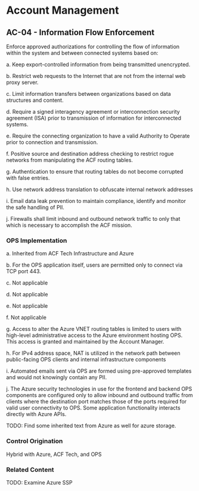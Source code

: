 # Account Management
## AC-04 - Information Flow Enforcement

Enforce approved authorizations for controlling the flow of information within the system and between connected systems based on:

a. Keep export-controlled information from being transmitted unencrypted.

b. Restrict web requests to the Internet that are not from the internal web proxy server.

c. Limit information transfers between organizations based on data structures and content.

d. Require a signed interagency agreement or interconnection security agreement (ISA) prior to transmission of information for interconnected systems.

e. Require the connecting organization to have a valid Authority to Operate prior to connection and transmission.

f. Positive source and destination address checking to restrict rogue networks from manipulating the ACF routing tables.

g. Authentication to ensure that routing tables do not become corrupted with false entries.

h. Use network address translation to obfuscate internal network addresses

i. Email data leak prevention to maintain compliance, identify and monitor the safe handling of PII.

j. Firewalls shall limit inbound and outbound network traffic to only that which is necessary to accomplish the ACF mission.

### OPS Implementation

a. Inherited from ACF Tech Infrastructure and Azure

b. For the OPS application itself, users are permitted only to connect via TCP port 443.

c. Not applicable

d. Not applicable

e. Not applicable

f. Not applicable

g. Access to alter the Azure VNET routing tables is limited to users with high-level administrative access to the Azure environment hosting OPS. This access is granted and maintained by the Account Manager.

h. For IPv4 address space, NAT is utilized in the network path between public-facing OPS clients and internal infrastructure components

i. Automated emails sent via OPS are formed using pre-approved templates and would not knowingly contain any PII.

j. The Azure security technologies in use for the frontend and backend OPS components are configured only to allow inbound and outbound traffic from clients where the destination port matches those of the ports required for valid user connectivity to OPS. Some application functionality interacts directly with Azure APIs.

TODO: Find some inherited text from Azure as well for azure storage.

### Control Origination

Hybrid with Azure, ACF Tech, and OPS

### Related Content

TODO: Examine Azure SSP
